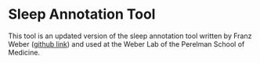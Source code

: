 # Sleep Annotation Tool

This tool is an updated version of the sleep annotation tool written by Franz Weber ([github link](https://github.com/tortugar/Lab)) and used at the Weber Lab of the Perelman School of Medicine.

## 
